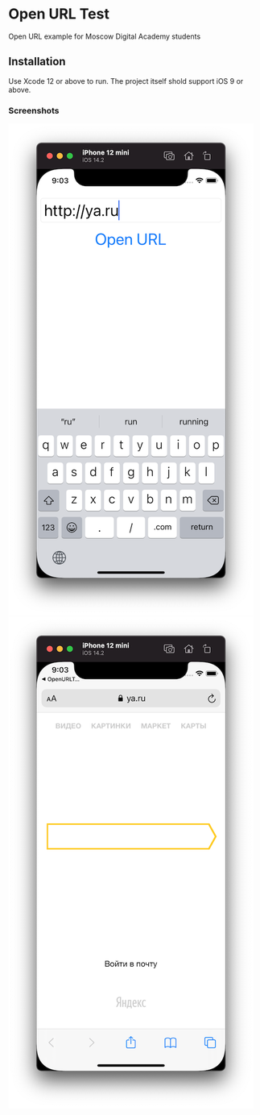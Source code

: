 # Open URL Test

Open URL example for Moscow Digital Academy students

## Installation

Use Xcode 12 or above to run. The project itself shold support iOS 9 or above.

### Screenshots

![Input Screen](https://github.com/dbystruev/OpenURLTest/blob/main/OpenURLTest/Screenshots/Screenshot01.png?raw=true)
![URL Screen](https://github.com/dbystruev/OpenURLTest/blob/main/OpenURLTest/Screenshots/Screenshot02.png?raw=true)
